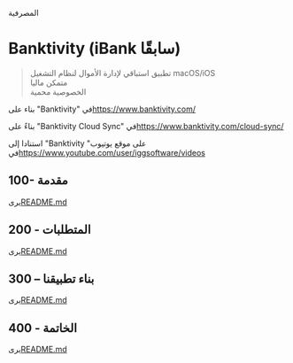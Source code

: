 المصرفية

# Banktivity (iBank سابقًا)

> تطبيق استباقي لإدارة الأموال لنظام التشغيل macOS/iOS<br/>متمكن ماليا<br/>الخصوصية محمية<br/>

بناء على "Banktivity" في<https://www.banktivity.com/>

بناءً على "Banktivity Cloud Sync" في<https://www.banktivity.com/cloud-sync/>

استنادا إلى "Banktivity على موقع يوتيوب" في<https://www.youtube.com/user/iggsoftware/videos>

## 100- مقدمة

يرى[README.md](./100/README.md)

## 200 - المتطلبات

يرى[README.md](./200/README.md)

## 300 – بناء تطبيقنا

يرى[README.md](./300/README.md)

## 400 - الخاتمة

يرى[README.md](./400/README.md)
